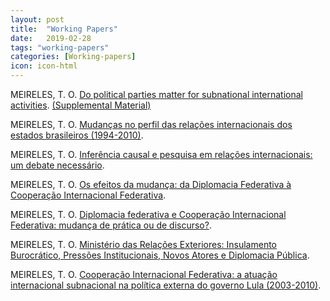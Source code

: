 ```yaml
---
layout: post
title:  "Working Papers"
date:   2019-02-28
tags: "working-papers"
categories: [Working-papers]
icon: icon-html
---
```


MEIRELES, T. O. [Do political parties matter for subnational international activities](https://www.dropbox.com/s/ah8ezfh099iwd1m/Meireles.%20Do%20political%20parties%20matter%20for%20subnational%20international%20activities.pdf?dl=0). 
[(Supplemental Material)](https://www.dropbox.com/s/a9wbyioqbty03yr/Supplemental%20Material%20%28Meireles.%20Do%20political%20parties%20matter%20for%20subnational%20international%20activities%29.pdf?dl=0)

MEIRELES, T. O. [Mudanças no perfil das relações internacionais dos estados brasileiros (1994-2010)](https://www.dropbox.com/s/e07u7yr2ygclvjm/EPRI_Paradiplomacia.pdf?dl=0). 

MEIRELES, T. O. [Inferência causal e pesquisa em relações internacionais: um debate necessário](https://www.dropbox.com/s/88w987sc26iqgtd/EPRI_Causalidade.pdf?dl=0). 

MEIRELES, T. O. [Os efeitos da mudança: da Diplomacia Federativa à Cooperação Internacional Federativa](http://conferencias.fflch.usp.br/sdpscp/viiisddcpusp/paper/view/2243/533). 

MEIRELES, T. O. [Diplomacia federativa e Cooperação Internacional Federativa: mudança de prática ou de discurso?](http://conferencias.fflch.usp.br/sdpscp/VIIsemDCP/paper/view/1928/370).

MEIRELES, T. O. [Ministério das Relações Exteriores: Insulamento Burocrático, Pressões Institucionais, Novos Atores e Diplomacia Pública](http://conferencias.fflch.usp.br/sdpscp/Vsem/paper/view/369/195). 

MEIRELES, T. O. [Cooperação Internacional Federativa: a atuação internacional subnacional na política externa do governo Lula (2003-2010)](http://www.marilia.unesp.br/Home/Eventos/2015/xiiisemanaderelacoesinternacionais/cooperacao-internacional_thiago-de-oliveira.pdf). 



